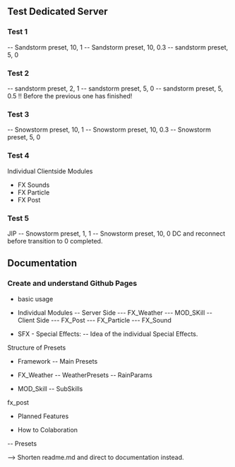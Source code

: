 ## Test Dedicated Server

### Test 1
-- Sandstorm preset, 10, 1
-- Sandstorm preset, 10, 0.3
-- sandstorm preset, 5, 0

### Test 2
-- sandstorm preset, 2, 1
-- sandstorm preset, 5, 0
-- sandstorm preset, 5, 0.5 !! Before the previous one has finished!

### Test 3
-- Snowstorm preset, 10, 1
-- Snowstorm preset, 10, 0.3
-- Snowstorm preset, 5, 0

### Test 4
Individual Clientside Modules
- FX Sounds
- FX Particle
- FX Post

### Test 5
JIP 
-- Snowstorm preset, 1, 1
-- Snowstorm preset, 10, 0
DC and reconnect before transition to 0 completed.

## Documentation
### Create and understand Github Pages

- basic usage
  
- Individual Modules
-- Server Side
--- FX_Weather
--- MOD_SKill
-- Client Side
--- FX_Post
--- FX_Particle
--- FX_Sound

- SFX - Special Effects:
-- Idea of the individual Special Effects.

Structure of Presets
- Framework
-- Main Presets

- FX_Weather
-- WeatherPresets
-- RainParams

- MOD_Skill
-- SubSkills

fx_post




- Planned Features


- How to Colaboration

-- Presets


--> Shorten readme.md and direct to documentation instead.